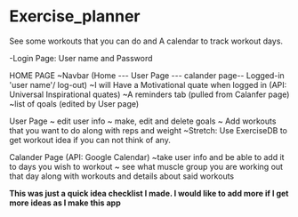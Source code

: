 # Exercise_planner
See some workouts that you can do and A calendar to track workout days.

-Login Page: User name and Password

HOME PAGE
  ~Navbar (Home --- User Page --- calander page-- Logged-in 'user name'/ log-out)
  ~I will Have a Motivational quate when logged in (API: Universal Inspirational quates)
  ~A reminders tab (pulled from Calanfer page)
  ~list of qoals (edited by User page)

User Page
  ~ edit user info
  ~ make, edit and delete goals
  ~ Add workouts that you want to do along with reps and weight 
   ~Stretch: Use ExerciseDB to get workout idea if you can not think of any.

Calander Page (API: Google Calendar)
  ~take user info and be able to add it to days you wish to workout
  ~ see what muscle group you are working out that day along with workouts and details about said workouts
  
  
**This was just a quick idea checklist I made. I would like to add more if I get more ideas as I make this app** 

